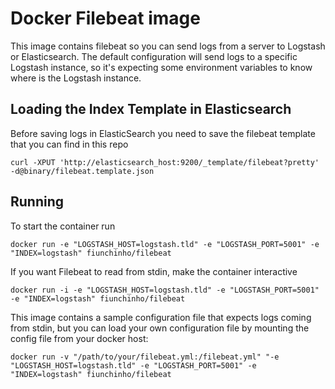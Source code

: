 # Docker Filebeat image
This image contains filebeat so you can send logs from a server to Logstash or Elasticsearch.
The default configuration will send logs to a specific Logstash instance, so it's expecting some environment variables to know where is the Logstash instance.

## Loading the Index Template in Elasticsearch
Before saving logs in ElasticSearch you need to save the filebeat template that you can find in this repo
```
curl -XPUT 'http://elasticsearch_host:9200/_template/filebeat?pretty' -d@binary/filebeat.template.json
```


## Running
To start the container run
```
docker run -e "LOGSTASH_HOST=logstash.tld" -e "LOGSTASH_PORT=5001" -e "INDEX=logstash" fiunchinho/filebeat
```

If you want Filebeat to read from stdin, make the container interactive
```
docker run -i -e "LOGSTASH_HOST=logstash.tld" -e "LOGSTASH_PORT=5001" -e "INDEX=logstash" fiunchinho/filebeat
```

This image contains a sample configuration file that expects logs coming from stdin, but you can load your own configuration file by mounting the config file from your docker host:
```
docker run -v "/path/to/your/filebeat.yml:/filebeat.yml" "-e "LOGSTASH_HOST=logstash.tld" -e "LOGSTASH_PORT=5001" -e "INDEX=logstash" fiunchinho/filebeat
```